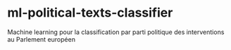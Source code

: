 # ml-political-texts-classifier
Machine learning pour la classification par parti politique des interventions au Parlement européen
